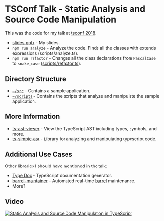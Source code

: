 # TSConf Talk - Static Analysis and Source Code Manipulation

This was the code for my talk at [tsconf 2018](https://tsconf.io/).

* [slides.pptx](slides.pptx) - My slides.
* `npm run analyze` - Analyze the code. Finds all the classes with extends expressions ([scripts/analyze.ts](scripts/analyze.ts)).
* `npm run refactor` - Changes all the class declarations from `PascalCase` to `snake_case` ([scripts/refactor.ts](scripts/refactor.ts)).

## Directory Structure

* [`~/src`](src) - Contains a sample application.
* [`~/scripts`](scripts) - Contains the scripts that analyze and manipulate the sample application.

## More Information

* [ts-ast-viewer](https://ts-ast-viewer.com/) - View the TypeScript AST including types, symbols, and more.
* [ts-simple-ast](https://github.com/dsherret/ts-simple-ast) - Library for analyzing and manipulating typescript code.

## Additional Use Cases

Other libraries I should have mentioned in the talk:

* [Type Doc](http://typedoc.org/) - TypeScript documentation generator.
* [barrel-maintainer](https://github.com/dsherret/barrel-maintainer) - Automated real-time [barrel](https://angular.io/guide/glossary#barrel) maintenance.
* More?

## Video

[![Static Analysis and Source Code Manipulation in TypeScript](https://img.youtube.com/vi/CTpKZgy0dpo/0.jpg)](https://www.youtube.com/watch?v=CTpKZgy0dpo)